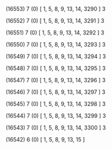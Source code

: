 (16553) 7 (0) [ 1, 5, 8, 9, 13, 14, 3290 ] 3 


(16552) 7 (0) [ 1, 5, 8, 9, 13, 14, 3291 ] 3 


(16551) 7 (0) [ 1, 5, 8, 9, 13, 14, 3292 ] 3 


(16550) 7 (0) [ 1, 5, 8, 9, 13, 14, 3293 ] 3 


(16549) 7 (0) [ 1, 5, 8, 9, 13, 14, 3294 ] 3 


(16548) 7 (0) [ 1, 5, 8, 9, 13, 14, 3295 ] 3 


(16547) 7 (0) [ 1, 5, 8, 9, 13, 14, 3296 ] 3 


(16546) 7 (0) [ 1, 5, 8, 9, 13, 14, 3297 ] 3 


(16545) 7 (0) [ 1, 5, 8, 9, 13, 14, 3298 ] 3 


(16544) 7 (0) [ 1, 5, 8, 9, 13, 14, 3299 ] 3 


(16543) 7 (0) [ 1, 5, 8, 9, 13, 14, 3300 ] 3 


(16542) 6 (0) [ 1, 5, 8, 9, 13, 15 ]  

